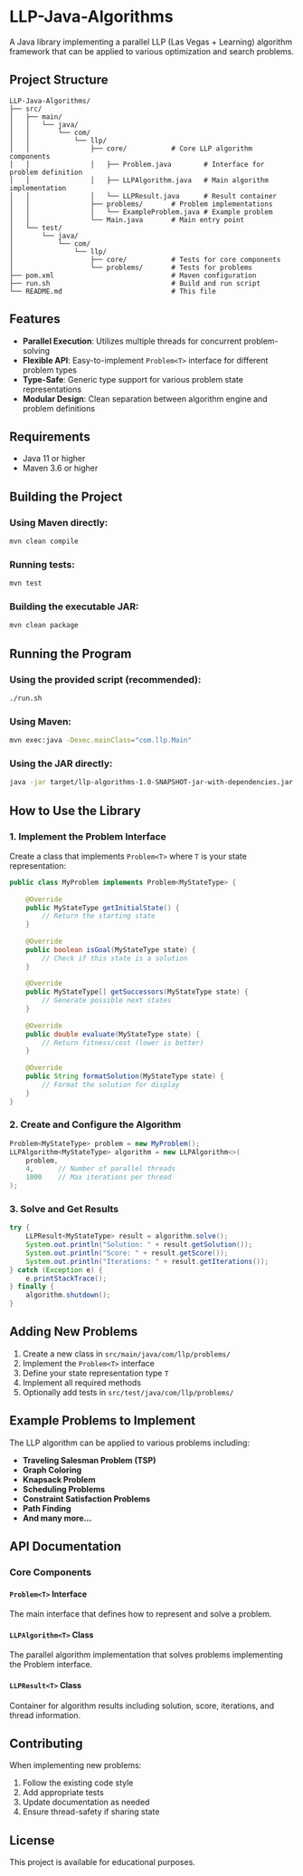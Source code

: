 # LLP-Java-Algorithms

A Java library implementing a parallel LLP (Las Vegas + Learning) algorithm framework that can be applied to various optimization and search problems.

## Project Structure

```
LLP-Java-Algorithms/
├── src/
│   ├── main/
│   │   └── java/
│   │       └── com/
│   │           └── llp/
│   │               ├── core/           # Core LLP algorithm components
│   │               │   ├── Problem.java        # Interface for problem definition
│   │               │   ├── LLPAlgorithm.java   # Main algorithm implementation
│   │               │   └── LLPResult.java      # Result container
│   │               ├── problems/       # Problem implementations
│   │               │   └── ExampleProblem.java # Example problem
│   │               └── Main.java       # Main entry point
│   └── test/
│       └── java/
│           └── com/
│               └── llp/
│                   ├── core/           # Tests for core components
│                   └── problems/       # Tests for problems
├── pom.xml                             # Maven configuration
├── run.sh                              # Build and run script
└── README.md                           # This file
```

## Features

- **Parallel Execution**: Utilizes multiple threads for concurrent problem-solving
- **Flexible API**: Easy-to-implement `Problem<T>` interface for different problem types
- **Type-Safe**: Generic type support for various problem state representations
- **Modular Design**: Clean separation between algorithm engine and problem definitions

## Requirements

- Java 11 or higher
- Maven 3.6 or higher

## Building the Project

### Using Maven directly:
```bash
mvn clean compile
```

### Running tests:
```bash
mvn test
```

### Building the executable JAR:
```bash
mvn clean package
```

## Running the Program

### Using the provided script (recommended):
```bash
./run.sh
```

### Using Maven:
```bash
mvn exec:java -Dexec.mainClass="com.llp.Main"
```

### Using the JAR directly:
```bash
java -jar target/llp-algorithms-1.0-SNAPSHOT-jar-with-dependencies.jar
```

## How to Use the Library

### 1. Implement the Problem Interface

Create a class that implements `Problem<T>` where `T` is your state representation:

```java
public class MyProblem implements Problem<MyStateType> {
    
    @Override
    public MyStateType getInitialState() {
        // Return the starting state
    }
    
    @Override
    public boolean isGoal(MyStateType state) {
        // Check if this state is a solution
    }
    
    @Override
    public MyStateType[] getSuccessors(MyStateType state) {
        // Generate possible next states
    }
    
    @Override
    public double evaluate(MyStateType state) {
        // Return fitness/cost (lower is better)
    }
    
    @Override
    public String formatSolution(MyStateType state) {
        // Format the solution for display
    }
}
```

### 2. Create and Configure the Algorithm

```java
Problem<MyStateType> problem = new MyProblem();
LLPAlgorithm<MyStateType> algorithm = new LLPAlgorithm<>(
    problem,
    4,      // Number of parallel threads
    1000    // Max iterations per thread
);
```

### 3. Solve and Get Results

```java
try {
    LLPResult<MyStateType> result = algorithm.solve();
    System.out.println("Solution: " + result.getSolution());
    System.out.println("Score: " + result.getScore());
    System.out.println("Iterations: " + result.getIterations());
} catch (Exception e) {
    e.printStackTrace();
} finally {
    algorithm.shutdown();
}
```

## Adding New Problems

1. Create a new class in `src/main/java/com/llp/problems/`
2. Implement the `Problem<T>` interface
3. Define your state representation type `T`
4. Implement all required methods
5. Optionally add tests in `src/test/java/com/llp/problems/`

## Example Problems to Implement

The LLP algorithm can be applied to various problems including:

- **Traveling Salesman Problem (TSP)**
- **Graph Coloring**
- **Knapsack Problem**
- **Scheduling Problems**
- **Constraint Satisfaction Problems**
- **Path Finding**
- **And many more...**

## API Documentation

### Core Components

#### `Problem<T>` Interface
The main interface that defines how to represent and solve a problem.

#### `LLPAlgorithm<T>` Class
The parallel algorithm implementation that solves problems implementing the Problem interface.

#### `LLPResult<T>` Class
Container for algorithm results including solution, score, iterations, and thread information.

## Contributing

When implementing new problems:
1. Follow the existing code style
2. Add appropriate tests
3. Update documentation as needed
4. Ensure thread-safety if sharing state

## License

This project is available for educational purposes.